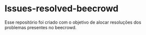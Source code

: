 # Issues-resolved-beecrowd
Esse repositório foi criado com o objetivo de alocar resoluções dos problemas presentes no beecrowd.
